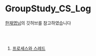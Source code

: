 # GroupStudy_CS_Log
[한재엽님](https://github.com/JaeYeopHan/Interview_Question_for_Beginner)의 깃허브를 참고하였습니다

<br><br>

1. [프로세스와 스레드](https://github.com/Maker-H/GroupStudy_CS_Log/blob/master/%EC%9A%B4%EC%98%81%EC%B2%B4%EC%A0%9C/01_process.md)
